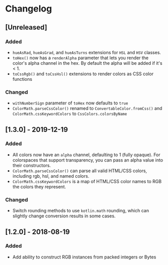 # Changelog

## [Unreleased]
### Added 
- `hueAsRad`, `hueAsGrad`, and `hueAsTurns` extensions for `HSL` and `HSV` classes.
- `toHex()` now has a `renderAlpha` parameter that lets you render the color's alpha channel in the hex. By default the alpha will be added if it's < 1.  
- `toCssRgb()` and `toCssHsl()` extensions to render colors as CSS color functions

### Changed
- `withNumberSign` parameter of `toHex` now defaults to `true`
- `ColorMath.parseCssColor()` renamed to `ConvertableColor.fromCss()` and `ColorMath.cssKeywordColors` to `CssColors.colorsByName`

 
## [1.3.0] - 2019-12-19
### Added
- All colors now have an `alpha` channel, defaulting to 1 (fully opaque). For colorspaces that support transparency, you can pass an alpha value into their constructors.
- `ColorMath.parseCssColor()` can parse all valid HTML/CSS colors, including rgb, hsl, and named colors. 
- `ColorMath.cssKeywordColors` is a map of HTML/CSS color names to RGB the colors they represent.

### Changed
- Switch rounding methods to use `kotlin.math` rounding, which can slightly change conversion results in some cases.


## [1.2.0] - 2018-08-19
### Added
- Add ability to construct RGB instances from packed integers or Bytes
